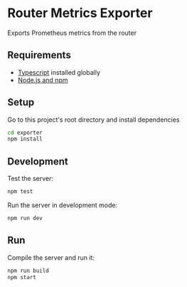 # Router Metrics Exporter

Exports Prometheus metrics from the router

## Requirements

- [Typescript](https://www.npmjs.com/package/typescript) installed globally
- [Node.js and npm](https://nodejs.org/en/download/)

## Setup

Go to this project's root directory and install dependencies

```bash
cd exporter
npm install
```

## Development

Test the server:

```bash
npm test
```

Run the server in development mode:

```bash
npm run dev
```

## Run

Compile the server and run it:

```bash
npm run build
npm start
```
